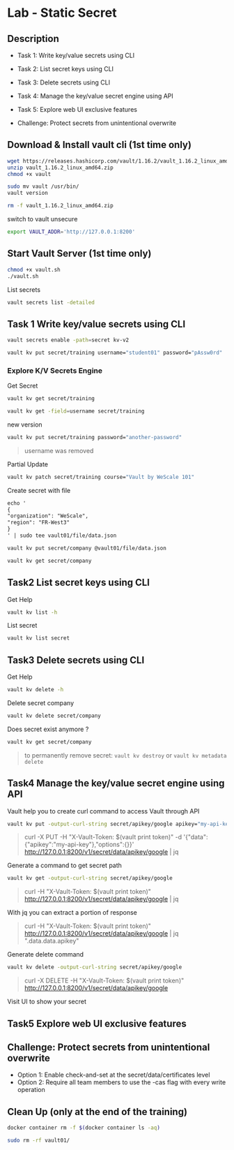 # Lab - Static Secret

<walkthrough-tutorial-duration duration="35.0"></walkthrough-tutorial-duration>

## Description

* Task 1: Write key/value secrets using CLI
* Task 2: List secret keys using CLI
* Task 3: Delete secrets using CLI
* Task 4: Manage the key/value secret engine using API
* Task 5: Explore web UI exclusive features

* Challenge: Protect secrets from unintentional overwrite

## Download & Install vault cli (1st time only)

```bash
wget https://releases.hashicorp.com/vault/1.16.2/vault_1.16.2_linux_amd64.zip
unzip vault_1.16.2_linux_amd64.zip
chmod +x vault

sudo mv vault /usr/bin/
vault version

rm -f vault_1.16.2_linux_amd64.zip

```

switch to vault unsecure

```bash
export VAULT_ADDR='http://127.0.0.1:8200' 
```

## Start Vault Server (1st time only)

```bash
chmod +x vault.sh
./vault.sh
```

List secrets

```bash
vault secrets list -detailed
```

## Task 1 Write key/value secrets using CLI

```bash
vault secrets enable -path=secret kv-v2
```

```bash
vault kv put secret/training username="student01" password="pAssw0rd"
```

### Explore K/V Secrets Engine

Get Secret

```bash
vault kv get secret/training

vault kv get -field=username secret/training
```

new version 

```bash
vault kv put secret/training password="another-password"
```

> username was removed

Partial Update

```bash
vault kv patch secret/training course="Vault by WeScale 101"
```

Create secret with file

```txt
echo '
{
"organization": "WeScale",
"region": "FR-West3"
}
' | sudo tee vault01/file/data.json

```

```bash
vault kv put secret/company @vault01/file/data.json
```

```bash
vault kv get secret/company
```

## Task2 List secret keys using CLI

Get Help

```bash
vault kv list -h
```

List secret 

```bash
vault kv list secret
```

## Task3 Delete secrets using CLI

Get Help

```bash
vault kv delete -h
```

Delete secret company

```bash
vault kv delete secret/company
```

Does secret exist anymore ?

```bash
vault kv get secret/company
```

> to permanently remove secret: `vault kv destroy` or `vault kv metadata delete`

## Task4 Manage the key/value secret engine using API

Vault help you to create curl command to access Vault through API

```bash
vault kv put -output-curl-string secret/apikey/google apikey="my-api-key"

```

> curl -X PUT -H "X-Vault-Token: $(vault print token)" -d '{"data":{"apikey":"my-api-key"},"options":{}}' http://127.0.0.1:8200/v1/secret/data/apikey/google | jq


Generate a command to get secret path

```bash
vault kv get -output-curl-string secret/apikey/google
```

> curl -H "X-Vault-Token: $(vault print token)" http://127.0.0.1:8200/v1/secret/data/apikey/google | jq

With jq you can extract a portion of response

> curl -H "X-Vault-Token: $(vault print token)" http://127.0.0.1:8200/v1/secret/data/apikey/google | jq ".data.data.apikey"


Generate delete command

```bash
vault kv delete -output-curl-string secret/apikey/google
```

> curl -X DELETE -H "X-Vault-Token: $(vault print token)" \
> http://127.0.0.1:8200/v1/secret/data/apikey/google

Visit UI to show your secret

## Task5 Explore web UI exclusive features


## Challenge: Protect secrets from unintentional overwrite

* Option 1: Enable check-and-set at the secret/data/certificates level
* Option 2: Require all team members to use the -cas flag with every write operation


## Clean Up (only at the end of the training)


```bash
docker container rm -f $(docker container ls -aq)
```

```bash
sudo rm -rf vault01/
```